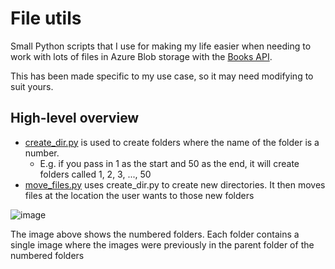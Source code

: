 # File utils

Small Python scripts that I use for making my life easier when needing to work with lots of files in Azure Blob storage with the [Books API](https://github.com/Project-Books/books-api).

This has been made specific to my use case, so it may need modifying to suit yours.

## High-level overview
- [create_dir.py](https://github.com/knjk04/file-utils/blob/main/src/create_dir.py) is used to create folders where the name of the folder is a number.
    - E.g. if you pass in 1 as the start and 50 as the end, it will create folders called 1, 2, 3, ..., 50
- [move_files.py](https://github.com/knjk04/file-utils/blob/main/src/move_files.py) uses create_dir.py to create new directories. It then moves files at the location the user wants to those new folders

![image](https://user-images.githubusercontent.com/11173328/132991709-9d0a65e6-328d-4385-acb2-902bbd3db8ef.png)

The image above shows the numbered folders. Each folder contains a single image where the images were previously in the parent folder of the numbered folders
